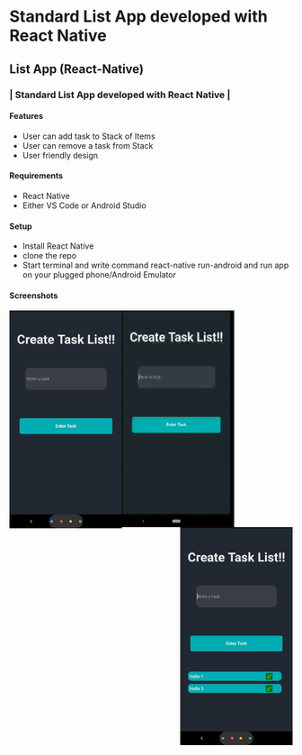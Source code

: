 # Standard List App developed with React Native

## List App (React-Native)

### | Standard List App developed with React Native |

#### Features

- User can add task to Stack of Items
- User can remove a task from Stack
- User friendly design

#### Requirements

- React Native
- Either VS Code or Android Studio

#### Setup

- Install React Native
- clone the repo
- Start terminal and write command react-native run-android and run app on your plugged phone/Android Emulator

#### Screenshots
<Span>

<img align="left" alt="screenshot" width="200" src='https://github.com/amolchourasia27/TaskListApp---ReactNative/blob/main/readmeimageAssets/ScreenshotNew1.jpg?raw=true'>
<img align="left" alt="screenshot" width="200" height="385" src='https://github.com/amolchourasia27/TaskListApp---ReactNative/blob/main/readmeimageAssets/ezgif.com-gif-maker.gif?raw=true'>
<img align="right" alt="screenshot" width="200" src='https://github.com/amolchourasia27/TaskListApp---ReactNative/blob/main/readmeimageAssets/ScreenshotNew2.jpg?raw=true'>
</Spam>
